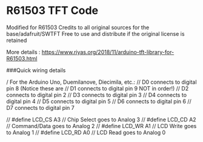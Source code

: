 R61503 TFT Code
=======================

Modified for R61503
Credits to all original sources for the base/adafruit/SWTFT
Free to use and distribute if the original license is retained

More details : https://www.riyas.org/2018/11/arduino-tft-library-for-R61503.html

###Quick wiring details

/ For the Arduino Uno, Duemilanove, Diecimila, etc.:
//   D0 connects to digital pin 8  (Notice these are
//   D1 connects to digital pin 9   NOT in order!)
//   D2 connects to digital pin 2
//   D3 connects to digital pin 3
//   D4 connects to digital pin 4
//   D5 connects to digital pin 5
//   D6 connects to digital pin 6
//   D7 connects to digital pin 7


// #define LCD_CS A3 // Chip Select goes to Analog 3
// #define LCD_CD A2 // Command/Data goes to Analog 2
// #define LCD_WR A1 // LCD Write goes to Analog 1
// #define LCD_RD A0 // LCD Read goes to Analog 0
